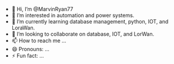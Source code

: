 - 👋 Hi, I’m @MarvinRyan77
- 👀 I’m interested in automation and power systems.
- 🌱 I’m currently learning database management, python, IOT, and LoraWan.
- 💞️ I’m looking to collaborate on database, IOT, and LorWan.
- 📫 How to reach me ...
- 😄 Pronouns: ...
- ⚡ Fun fact: ...

<!---
MarvinRyan77/MarvinRyan77 is a ✨ special ✨ repository because its `README.md` (this file) appears on your GitHub profile.
You can click the Preview link to take a look at your changes.
--->
